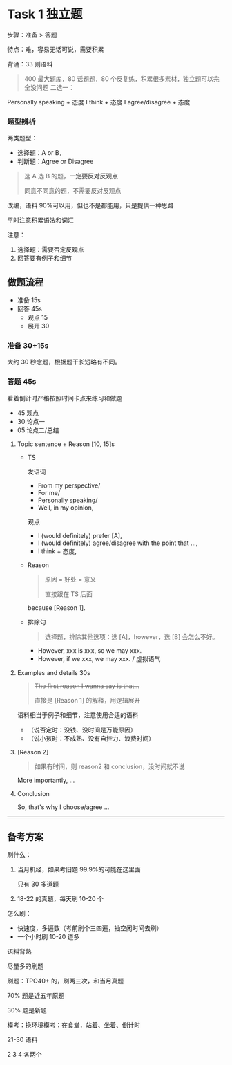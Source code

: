 # Task 1 独立题

步骤：准备 > 答题

特点：难，容易无话可说，需要积累

背诵：33 则语料

> 400 最大题库，80 话题题，80 个反复练，积累很多素材，独立题可以完全没问题
> 二选一：

Personally speaking + 态度 I think + 态度
I agree/disagree + 态度

### 题型辨析

两类题型：

- 选择题：A or B，
- 判断题：Agree or Disagree

> 选 A 选 B 的题，**一定要反对反观点**
>
> 同意不同意的题，不需要反对反观点

改编，语料 90%可以用，但也不是都能用，只是提供一种思路

平时注意积累语法和词汇

注意：

1. 选择题：需要否定反观点
2. 回答要有例子和细节

## 做题流程

- 准备 15s
- 回答 45s
  - 观点 15
  - 展开 30

### 准备 30+15s

大约 30 秒念题，根据题干长短略有不同。

### 答题 45s

看着倒计时严格按照时间卡点来练习和做题

- 45 观点
- 30 论点一
- 05 论点二/总结

1. Topic sentence + Reason [10, 15]s

   - TS

     发语词

     - From my perspective/
     - For me/
     - Personally speaking/
     - Well, in my opinion,

     观点

     - I (would definitely) prefer [A],
     - I (would definitely) agree/disagree with the point that ...,
     - I think + 态度,

   - Reason

     > 原因 = 好处 = 意义
     >
     > 直接跟在 TS 后面

     because [Reason 1].

   - 排除句

     > 选择题，排除其他选项：选 [A]，however，选 [B] 会怎么不好。

     - However, xxx is xxx, so we may xxx.
     - However, if we xxx, we may xxx. / 虚拟语气

2. Examples and details 30s

   > ~~The first reason I wanna say is that…~~
   >
   > 直接是 [Reason 1] 的解释，用逻辑展开

   语料相当于例子和细节，注意使用合适的语料

   - （说否定时：没钱、没时间是万能原因）
   - （说小孩时：不成熟、没有自控力、浪费时间）

3. [Reason 2]

   > 如果有时间，则 reason2 和 conclusion，没时间就不说

   More importantly, ...

4. Conclusion

   So, that's why I choose/agree ...

---

## 备考方案

刷什么：

1. 当月机经，如果考旧题 99.9%的可能在这里面

   只有 30 多道题

2. 18-22 的真题，每天刷 10-20 个

怎么刷：

- 快速度，多遍数（考前刷个三四遍，抽空闲时间去刷）
- 一个小时刷 10-20 道多

语料背熟

尽量多的刷题

刷题：TPO40+ 的，刷两三次，和当月真题

70% 题是近五年原题

30% 题是新题

模考：换环境模考：在食堂，站着、坐着、倒计时

21-30 语料

2 3 4 各两个
